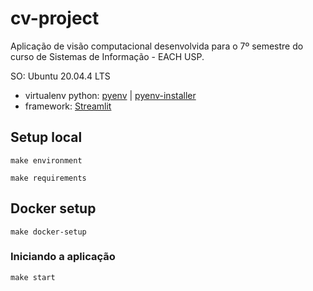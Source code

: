 # cv-project
Aplicação de visão computacional desenvolvida para o 7º semestre do curso de Sistemas de Informação - EACH USP.

SO: Ubuntu 20.04.4 LTS
- virtualenv python: [pyenv](https://github.com/pyenv/pyenv-virtualenv) | [pyenv-installer](https://github.com/pyenv/pyenv-installer)
- framework: [Streamlit](https://streamlit.io/)

## Setup local

```terminal
make environment
```

```terminal
make requirements
```

## Docker setup
```terminal
make docker-setup
```


### Iniciando a aplicação
```terminal
make start
```
